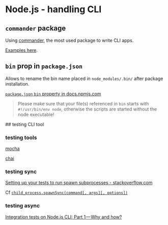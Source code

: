 # Node.js - handling CLI

## `commander` package

Using [commander](https://github.com/tj/commander.js), the most used package to write CLI apps.

[Examples here](https://github.com/tj/commander.js/tree/master/examples).

## `bin` prop in `package.json`

Allows to rename the bin name placed in `node_modules/.bin/` after package installation.

[`package.json` `bin` property in docs.npmjs.com](https://docs.npmjs.com/files/package.json#bin)

> Please make sure that your file(s) referenced in `bin` starts with `#!/usr/bin/env node`, otherwise the scripts are started without the node executable!

## testing CLI tool

### testing tools

[mocha](https://mochajs.org/)

[chai](https://www.chaijs.com)

### testing sync

[Setting up your tests to run spawn subprocesses - stackoverflow.com](https://stackoverflow.com/a/43676950)

Cf [`child_process.spawnSync(command[, args][, options])`](https://nodejs.org/api/child_process.html#child_process_synchronous_process_creation)

### testing async

[Integration tests on Node.js CLI: Part 1 — Why and how?](https://medium.com/@zorrodg/integration-tests-on-node-js-cli-part-1-why-and-how-fa5b1ba552fe)

